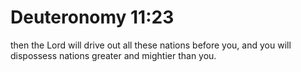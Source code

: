 # Deuteronomy 11:23

then the Lord will drive out all these nations before you, and you will dispossess nations greater and mightier than you.
